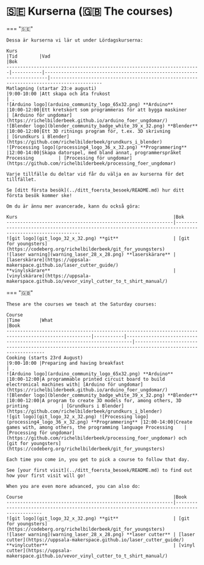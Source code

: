 # 🇸🇪 Kurserna (🇬🇧 The courses)

=== "🇸🇪"

    Dessa är kurserna vi lär ut under Lördagskurserna:

    Kurs                                                                   |Tid        |Vad                                                                    |Bok
    -----------------------------------------------------------------------|-----------|-----------------------------------------------------------------------|-----------------------------------------------------------------------------------------
    Matlagning (startar 23:e augusti)                                      |9:00-10:00 |Att skapa och äta frukost                                              | .
    ![Arduino logo](arduino_community_logo_65x32.png) **Arduino**          |10:00-12:00|Ett kretskort som programmeras för att bygga maskiner                  | [Arduino för ungdomar](https://richelbilderbeek.github.io/arduino_foer_ungdomar/)
    ![Blender logo](blender_community_badge_white_39_x_32.png) **Blender** |10:00-12:00|Ett 3D ritnings program för, t.ex. 3D skrivning                        | [Grundkurs i Blender](https://github.com/richelbilderbeek/grundkurs_i_blender)
    ![Processing logo](processing4_logo_36_x_32.png) **Programmering**     |12:00-14:00|Skapa datorspel, med bland annat, programmerspråket Processing         | [Processing för ungdomar](https://github.com/richelbilderbeek/processing_foer_ungdomar)

    Varje tillfälle du deltar vid får du välja en av kurserna för det tillfället.

    Se [ditt första besök](../ditt_foersta_besoek/README.md) hur ditt första besök kommer ske!

    Om du är ännu mer avancerade, kann du också göra:

    Kurs                                                         |Bok
    -------------------------------------------------------------|---------------------------------------------------------------------------------------------------------
    ![git logo](git_logo_32_x_32.png) **git**                    | [git for youngsters](https://codeberg.org/richelbilderbeek/git_for_youngsters)
    ![laser warning](warning_laser_28_x_28.png) **laserskärare** | [laserskärare](https://uppsala-makerspace.github.io/laser_cutter_guide/)
    **vinylskärare**                                             | [vinylskärare](https://uppsala-makerspace.github.io/vevor_vinyl_cutter_to_t_shirt_manual/)

=== "🇬🇧"

    These are the courses we teach at the Saturday courses:

    Course                                                                                               |Time       |What                                                                    |Book
    -----------------------------------------------------------------------------------------------------|-----------|------------------------------------------------------------------------|-----------------------------------------------------------------------------------------------------------
    Cooking (starts 23rd August)                                                                         |9:00-10:00 |Preparing and having breakfast                                          | .
    ![Arduino logo](arduino_community_logo_65x32.png) **Arduino**                                        |10:00-12:00|A programmable printed circuit board to build electronical machines with| [Arduino för ungdomar](https://richelbilderbeek.github.io/arduino_foer_ungdomar/)
    ![Blender logo](blender_community_badge_white_39_x_32.png) **Blender**                               |10:00-12:00|A program to create 3D models for, among others, 3D printing            | [Grundkurs i Blender](https://github.com/richelbilderbeek/grundkurs_i_blender)
    ![git logo](git_logo_32_x_32.png) ![Processing logo](processing4_logo_36_x_32.png) **Programmering** |12:00-14:00|Create games with, among others, the programming language Processing    | [Processing för ungdomar](https://github.com/richelbilderbeek/processing_foer_ungdomar) och [git for youngsters](https://codeberg.org/richelbilderbeek/git_for_youngsters)

    Each time you come in, you get to pick a course to follow that day.

    See [your first visit](../ditt_foersta_besoek/README.md) to find out how your first visit will go!

    When you are even more advanced, you can also do:

    Course                                                       |Book
    -------------------------------------------------------------|-------------------------------------------------------------------------------------------
    ![git logo](git_logo_32_x_32.png) **git**                    | [git for youngsters](https://codeberg.org/richelbilderbeek/git_for_youngsters)
    ![laser warning](warning_laser_28_x_28.png) **laser cutter** | [laser cutter](https://uppsala-makerspace.github.io/laser_cutter_guide/)
    **vinylcutter**                                              | [vinyl cutter](https://uppsala-makerspace.github.io/vevor_vinyl_cutter_to_t_shirt_manual/)
